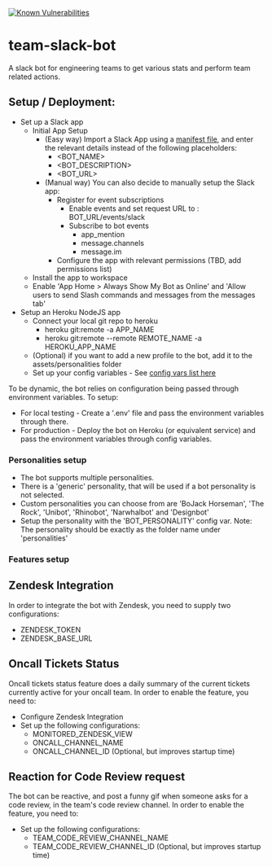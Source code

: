 [![Known Vulnerabilities](https://snyk.io/test/github/tzahifurmanski/team-slack-bot/badge.svg)](https://snyk.io/test/github/tzahifurmanski/team-slack-bot)

# team-slack-bot

A slack bot for engineering teams to get various stats and perform team related actions.

## Setup / Deployment:

* Set up a Slack app
  * Initial App Setup
    * (Easy way) Import a Slack App using a [manifest file](slack-manifest.txt), and enter the relevant details instead of the following placeholders:
      * <BOT_NAME>
      * <BOT_DESCRIPTION>
      * <BOT_URL>
    * (Manual way) You can also decide to manually setup the Slack app:
      * Register for event subscriptions
        * Enable events and set request URL to : BOT_URL/events/slack
        * Subscribe to bot events
          * app_mention
          * message.channels
          * message.im
      * Configure the app with relevant permissions (TBD, add permissions list)
  * Install the app to workspace
  * Enable 'App Home > Always Show My Bot as Online' and 'Allow users to send Slash commands and messages from the
    messages tab'
* Setup an Heroku NodeJS app
  * Connect your local git repo to heroku
    * heroku git:remote -a APP_NAME
    * heroku git:remote --remote REMOTE_NAME -a HEROKU_APP_NAME
  * (Optional) if you want to add a new profile to the bot, add it to the assets/personalities folder
  * Set up your config variables - See [config vars list here](config-variables.txt)

To be dynamic, the bot relies on configuration being passed through environment variables. To setup:
* For local testing - Create a '.env' file and pass the environment variables through there.
* For production - Deploy the bot on Heroku (or equivalent service) and pass the environment variables through config
  variables.


### Personalities setup

* The bot supports multiple personalities.
* There is a 'generic' personality, that will be used if a bot personality is not selected.
* Custom personalities you can choose from are 'BoJack Horseman', 'The Rock', 'Unibot', 'Rhinobot', 'Narwhalbot' and 'Designbot'
* Setup the personality with the 'BOT_PERSONALITY' config var. Note: The personality should be exactly as the folder
  name under 'personalities'

### Features setup
## Zendesk Integration
In order to integrate the bot with Zendesk, you need to supply two configurations:
* ZENDESK_TOKEN
* ZENDESK_BASE_URL

## Oncall Tickets Status
Oncall tickets status feature does a daily summary of the current tickets currently active for your oncall team.
In order to enable the feature, you need to:
* Configure Zendesk Integration
* Set up the following configurations:
  * MONITORED_ZENDESK_VIEW
  * ONCALL_CHANNEL_NAME
  * ONCALL_CHANNEL_ID (Optional, but improves startup time)

## Reaction for Code Review request
The bot can be reactive, and post a funny gif when someone asks for a code review, in the team's code review channel.
In order to enable the feature, you need to:
* Set up the following configurations:
  * TEAM_CODE_REVIEW_CHANNEL_NAME
  * TEAM_CODE_REVIEW_CHANNEL_ID (Optional, but improves startup time)
